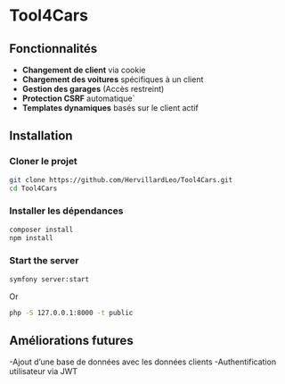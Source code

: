 # Tool4Cars

## Fonctionnalités

- **Changement de client** via cookie
- **Chargement des voitures** spécifiques à un client
- **Gestion des garages** (Accès restreint)
- **Protection CSRF** automatique`
- **Templates dynamiques** basés sur le client actif

##  Installation

### **Cloner le projet**  
```sh
git clone https://github.com/HervillardLeo/Tool4Cars.git
cd Tool4Cars
```

### **Installer les dépendances**

```sh
composer install
npm install
```

### **Start the server**
```sh
symfony server:start
```
Or 

```sh
php -S 127.0.0.1:8000 -t public
```

## **Améliorations futures**

-Ajout d’une base de données avec les données clients
-Authentification utilisateur via JWT